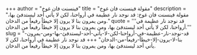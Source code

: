 +++
author = "فينسنت فان غوخ"
title = "مقولة فينسنت فان غوخ"
description = "مقولة فينسنت فان غوخ: قد نوجد نار عظيمة في أرواحنا، لكن لا يأتي أحد ليستدفئ بها، ومن يمرون بنا لا يرون إلا خيطاً رفيعاً من الدخان."
quote = '''قد نوجد نار عظيمة في أرواحنا، لكن لا يأتي أحد ليستدفئ بها، ومن يمرون بنا لا يرون إلا خيطاً رفيعاً من الدخان.''' 
slug = "قد-نوجد-نار-عظيمة-في-أرواحنا-لكن-لا-يأتي-أحد-ليستدفئ-بها-ومن-يمرون-بنا-لا-يرون-إلا-خيطاً-رفيعاً-من-الدخان"
+++
قد نوجد نار عظيمة في أرواحنا، لكن لا يأتي أحد ليستدفئ بها، ومن يمرون بنا لا يرون إلا خيطاً رفيعاً من الدخان.
